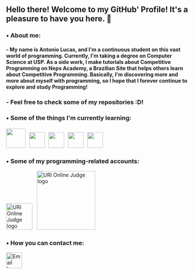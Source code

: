 ## Hello there! Welcome to my GitHub' Profile! It's a pleasure to have you here. 👋

### • About me:

#### - My name is Antonio Lucas, and I'm a continuous student on this vast world of programming. Currently, I'm taking a degree on Computer Science at USP. As a side work, I make tutorials about Competitive Programming on Neps Academy, a Brazilian Site that helps others learn about Competitive Programming. Basically, I'm discovering more and more about myself with programming, so I hope that I forever continue to explore and study Programming!

### - Feel free to check some of my repositories :D!

### • Some of the things I'm currently learning:

#### <img src="https://i.imgur.com/nx10iYf.png" width = "53px"> &nbsp; <img src="https://i.imgur.com/Y0TZE57.png" width="43px"> &nbsp; <img src="https://i.imgur.com/vjntF9Y.png" width = "43px"> &nbsp; <img src="https://i.imgur.com/FiDDKJg.png" width = "43px"> &nbsp; <img src="https://i.imgur.com/PvI0Iaw.png" width = "43px">

### • Some of my programming-related accounts:

<a href="https://www.urionlinejudge.com.br/judge/pt/profile/413194" title="URI Online Judge"><img src="https://i.imgur.com/GyRVpOe.png" width="72px" alt="URI Online Judge logo"></a> &nbsp; <a href="https://neps.academy/br/user/6155" title="Neps Academy"><img src="https://i.imgur.com/ECuDjuw.png" width="160px" alt="URI Online Judge logo"></a>

### • How you can contact me:

<a href="mailto: antoniolucascavalcante@hotmail.com" title="Email"><img src="https://i.imgur.com/HSGMXdN.png" width="43px" alt="Email logo"></a>
 
<!--
**antoniolucas30/antoniolucas30** is a ✨ _special_ ✨ repository because its `README.md` (this file) appears on your GitHub profile.

Here are some ideas to get you started:

- 🔭 I’m currently working on ...
- 🌱 I’m currently learning ...
- 👯 I’m looking to collaborate on ...
- 🤔 I’m looking for help with ...
- 💬 Ask me about ...
- 📫 How to reach me: ...
- 😄 Pronouns: ...
- ⚡ Fun fact: ...
-->
